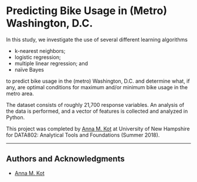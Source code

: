 # Predicting Bike Usage in (Metro) Washington, D.C.

In this study, we investigate the use of several different learning algorithms

* k-nearest neighbors;
* logistic regression; 
* multiple linear regression; and
* naïve Bayes 

to predict bike usage in the (metro) Washington, D.C. and determine what, if any, are optimal conditions for maximum and/or minimum bike usage in the metro area. 

The dataset consists of roughly 21,700 response variables. An analysis of the data is performed, and a vector of features is collected and analyzed in Python. 

This project was completed by [Anna M. Kot](https://github.com/kotanna) at University of New Hampshire for DATA802: Analytical Tools and Foundations (Summer 2018).

---

## Authors and Acknowledgments
* [Anna M. Kot](https://github.com/kotanna)

